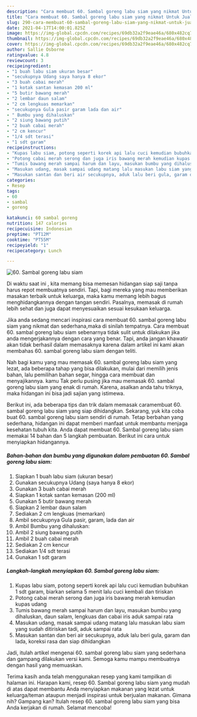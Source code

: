 ```yaml
---
description: "Cara membuat 60. Sambal goreng labu siam yang nikmat Untuk Jualan"
title: "Cara membuat 60. Sambal goreng labu siam yang nikmat Untuk Jualan"
slug: 290-cara-membuat-60-sambal-goreng-labu-siam-yang-nikmat-untuk-jualan
date: 2021-04-17T14:00:01.825Z
image: https://img-global.cpcdn.com/recipes/69db32a2f9eae46a/680x482cq70/60-sambal-goreng-labu-siam-foto-resep-utama.jpg
thumbnail: https://img-global.cpcdn.com/recipes/69db32a2f9eae46a/680x482cq70/60-sambal-goreng-labu-siam-foto-resep-utama.jpg
cover: https://img-global.cpcdn.com/recipes/69db32a2f9eae46a/680x482cq70/60-sambal-goreng-labu-siam-foto-resep-utama.jpg
author: Sallie Osborne
ratingvalue: 4.8
reviewcount: 3
recipeingredient:
- "1 buah labu siam ukuran besar"
- "secukupnya Udang saya hanya 8 ekor"
- "3 buah cabai merah"
- "1 kotak santan kemasan 200 ml"
- "5 butir bawang merah"
- "2 lembar daun salam"
- "2 cm lengkuas memarkan"
- "secukupnya Gula pasir garam lada dan air"
- " Bumbu yang dihaluskan"
- "2 siung bawang putih"
- "2 buah cabai merah"
- "2 cm kencur"
- "1/4 sdt terasi"
- "1 sdt garam"
recipeinstructions:
- "Kupas labu siam, potong seperti korek api lalu cuci kemudian bubuhkan 1 sdt garam, biarkan selama 5 menit lalu cuci kembali dan tiriskan"
- "Potong cabai merah serong dan juga iris bawang merah kemudian kupas udang"
- "Tumis bawang merah sampai harum dan layu, masukan bumbu yang dihaluskan, daun salam, lengkuas dan cabai iris aduk sampai rata"
- "Masukan udang, masak sampai udang matang lalu masukan labu siam yang sudah ditiriskan tadi, aduk sampai rata"
- "Masukan santan dan beri air secukupnya, aduk lalu beri gula, garam dan lada, koreksi rasa dan siap dihidangkan"
categories:
- Resep
tags:
- 60
- sambal
- goreng

katakunci: 60 sambal goreng 
nutrition: 147 calories
recipecuisine: Indonesian
preptime: "PT12M"
cooktime: "PT55M"
recipeyield: "1"
recipecategory: Lunch

---
```



![60. Sambal goreng labu siam](https://img-global.cpcdn.com/recipes/69db32a2f9eae46a/680x482cq70/60-sambal-goreng-labu-siam-foto-resep-utama.jpg)

Di waktu  saat ini , kita memang bisa memesan hidangan siap saji tanpa harus repot membuatnya sendiri. Tapi, bagi mereka yang mau memberikan masakan terbaik untuk keluarga, maka kamu memang lebih bagus menghidangkannya dengan tangan sendiri. Pasalnya, memasak di rumah lebih sehat dan juga dapat menyesuaikan sesuai kesukaan keluarga.

Jika anda sedang mencari inspirasi cara membuat 60. sambal goreng labu siam yang nikmat dan sederhana,maka di sinilah tempatnya. Cara membuat 60. sambal goreng labu siam  sebenarnya tidak sulit untuk dilakukan jika anda mengerjakannya dengan cara yang benar. Tapi, anda jangan khawatir akan tidak berhasil dalam memasaknya 
karena dalam artikel ini kami akan membahas 60. sambal goreng labu siam dengan teliti.  



Nah bagi kamu yang mau memasak 60. sambal goreng labu siam yang lezat, ada beberapa tahap yang bisa dilakukan, mulai dari memilih jenis bahan, lalu pemilihan bahan segar, hingga cara membuat dan menyajikannya. kamu Tak perlu pusing jika mau memasak 60. sambal goreng labu siam yang enak di rumah. Karena, asalkan anda  tahu triknya, maka hidangan ini bisa jadi sajian yang istimewa.

Berikut ini, ada beberapa tips dan trik dalam memasak caramembuat 60. sambal goreng labu siam yang siap dihidangkan. Sekarang, yuk kita coba buat 60. sambal goreng labu siam sendiri di rumah. Tetap berbahan yang sederhana, hidangan ini dapat memberi manfaat untuk membantu menjaga kesehatan tubuh kita. Anda dapat membuat 60. Sambal goreng labu siam memakai 14 bahan dan 5 langkah pembuatan. Berikut ini cara untuk menyiapkan hidangannya.

<!--inarticleads1-->

##### Bahan-bahan dan bumbu yang digunakan dalam pembuatan 60. Sambal goreng labu siam:

1. Siapkan 1 buah labu siam (ukuran besar)
1. Gunakan secukupnya Udang (saya hanya 8 ekor)
1. Gunakan 3 buah cabai merah
1. Siapkan 1 kotak santan kemasan (200 ml)
1. Gunakan 5 butir bawang merah
1. Siapkan 2 lembar daun salam
1. Sediakan 2 cm lengkuas (memarkan)
1. Ambil secukupnya Gula pasir, garam, lada dan air
1. Ambil  Bumbu yang dihaluskan:
1. Ambil 2 siung bawang putih
1. Ambil 2 buah cabai merah
1. Sediakan 2 cm kencur
1. Sediakan 1/4 sdt terasi
1. Gunakan 1 sdt garam




<!--inarticleads2-->

##### Langkah-langkah menyiapkan 60. Sambal goreng labu siam:

1. Kupas labu siam, potong seperti korek api lalu cuci kemudian bubuhkan 1 sdt garam, biarkan selama 5 menit lalu cuci kembali dan tiriskan
1. Potong cabai merah serong dan juga iris bawang merah kemudian kupas udang
1. Tumis bawang merah sampai harum dan layu, masukan bumbu yang dihaluskan, daun salam, lengkuas dan cabai iris aduk sampai rata
1. Masukan udang, masak sampai udang matang lalu masukan labu siam yang sudah ditiriskan tadi, aduk sampai rata
1. Masukan santan dan beri air secukupnya, aduk lalu beri gula, garam dan lada, koreksi rasa dan siap dihidangkan




Jadi, itulah artikel mengenai  60. sambal goreng labu siam  yang sederhana dan gampang dilakukan versi kami. Semoga kamu mampu membuatnya dengan hasil yang memuaskan. 

Terima kasih anda telah menggunakan resep yang kami tampilkan di halaman ini. Harapan kami, resep  60. Sambal goreng labu siam yang mudah di atas dapat membantu Anda menyiapkan makanan yang lezat untuk keluarga/teman ataupun menjadi inspirasi untuk berjualan makanan. Gimana nih? Gampang kan? Itulah resep 60. sambal goreng labu siam yang bisa Anda kerjakan di rumah. Selamat mencoba!

